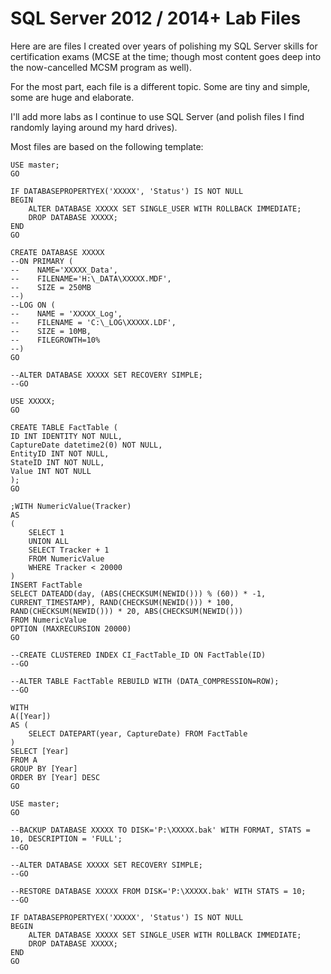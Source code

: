 # SQL Server 2012 / 2014+ Lab Files

Here are are files I created over years of polishing my SQL Server skills for certification exams (MCSE at the time; though most content goes deep into the now-cancelled MCSM program as well).

For the most part, each file is a different topic. Some are tiny and simple, some are huge and elaborate.

I'll add more labs as I continue to use SQL Server (and polish files I find randomly laying around my hard drives).

Most files are based on the following template:	
	
	USE master;
	GO
	
	IF DATABASEPROPERTYEX('XXXXX', 'Status') IS NOT NULL
	BEGIN
		ALTER DATABASE XXXXX SET SINGLE_USER WITH ROLLBACK IMMEDIATE;
		DROP DATABASE XXXXX;
	END
	GO
	
	CREATE DATABASE XXXXX
	--ON PRIMARY (
	--    NAME='XXXXX_Data',
	--    FILENAME='H:\_DATA\XXXXX.MDF',
	--    SIZE = 250MB
	--)
	--LOG ON (
	--    NAME = 'XXXXX_Log',
	--    FILENAME = 'C:\_LOG\XXXXX.LDF',
	--    SIZE = 10MB,
	--    FILEGROWTH=10%
	--)
	GO
	
	--ALTER DATABASE XXXXX SET RECOVERY SIMPLE;
	--GO
	
	USE XXXXX;
	GO
	
	CREATE TABLE FactTable (
	ID INT IDENTITY NOT NULL,
	CaptureDate datetime2(0) NOT NULL,
	EntityID INT NOT NULL,
	StateID INT NOT NULL,
	Value INT NOT NULL
	);
	GO
	
	;WITH NumericValue(Tracker)
	AS
	(
		SELECT 1
		UNION ALL
		SELECT Tracker + 1
		FROM NumericValue
		WHERE Tracker < 20000
	)
	INSERT FactTable
	SELECT DATEADD(day, (ABS(CHECKSUM(NEWID())) % (60)) * -1, CURRENT_TIMESTAMP), RAND(CHECKSUM(NEWID())) * 100, RAND(CHECKSUM(NEWID())) * 20, ABS(CHECKSUM(NEWID()))
	FROM NumericValue 
	OPTION (MAXRECURSION 20000)
	GO
	
	--CREATE CLUSTERED INDEX CI_FactTable_ID ON FactTable(ID)
	--GO
	
	--ALTER TABLE FactTable REBUILD WITH (DATA_COMPRESSION=ROW);
	--GO
	
	WITH
	A([Year])
	AS (
		SELECT DATEPART(year, CaptureDate) FROM FactTable
	)
	SELECT [Year]
	FROM A
	GROUP BY [Year]
	ORDER BY [Year] DESC
	GO
	
	USE master;
	GO
	
	--BACKUP DATABASE XXXXX TO DISK='P:\XXXXX.bak' WITH FORMAT, STATS = 10, DESCRIPTION = 'FULL';
	--GO
	
	--ALTER DATABASE XXXXX SET RECOVERY SIMPLE;
	--GO
	
	--RESTORE DATABASE XXXXX FROM DISK='P:\XXXXX.bak' WITH STATS = 10;
	--GO
	
	IF DATABASEPROPERTYEX('XXXXX', 'Status') IS NOT NULL
	BEGIN
		ALTER DATABASE XXXXX SET SINGLE_USER WITH ROLLBACK IMMEDIATE;
		DROP DATABASE XXXXX;
	END
	GO
